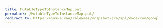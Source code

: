 ```yaml
---
title: MutableTypeToInstanceMap.put
permalink: /MutableTypeToInstanceMap.put/
redirect_to: https://guava.dev/releases/snapshot-jre/api/docs/com/google/common/reflect/MutableTypeToInstanceMap.html#put-com.google.common.reflect.TypeToken-B-
---
```

